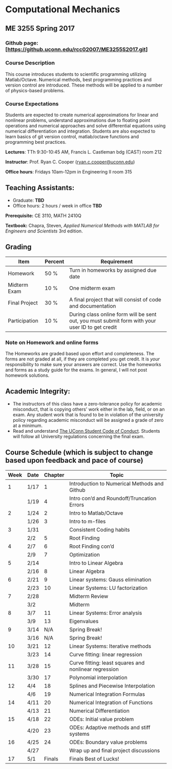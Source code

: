 # Computational Mechanics
## ME 3255 Spring 2017
### Github page: [https://github.uconn.edu/rcc02007/ME3255S2017.git]

### Course Description
This course introduces students to scientific programming utilizing Matlab/Octave.
Numerical methods, best programming practices and version control are introduced. These
methods will be applied to a number of physics-based problems.

### Course Expectations
Students are expected to create numerical approximations for linear and nonlinear
problems, understand approximations due to floating point operations and numerical
approaches and solve differential equations using numerical differentiation and
integration. Students are also expected to learn basics of git version control,
matlab/octave functions and programming best practices. 


**Lectures**: TTh 9:30-10:45 AM, Francis L. Castleman bdg (CAST) room 212

**Instructor**: Prof. Ryan C. Cooper (ryan.c.cooper@uconn.edu)

**Office hours**: Fridays 10am-12pm in Engineering II room 315

## Teaching Assistants:
- Graduate: **TBD**
- Office hours: 2 hours / week in office **TBD**

**Prerequisite:** CE 3110, MATH 2410Q 

**Textbook:** Chapra, Steven, *Applied Numerical Methods with MATLAB for Engineers and
Scientists* 3rd edition. 

## Grading

| Item | Percent | Requirement |
|---|---|---------------------------|
| Homework | 50 % | Turn in homeworks by assigned due date|
| Midterm Exam | 10 % | One midterm exam |
| Final Project | 30 % | A final project that will consist of code and documentation |
| Participation | 10 % | During class online form will be sent out, you must submit form with your user ID to get credit |

### Note on Homework and online forms

The Homeworks are graded based upon effort and completeness. The forms are not graded at
all, if they are completed you get credit. It is *your* responsibility to make sure your
answers are correct. Use the homeworks and forms as a study guide for the exams. In
general, I will not post homework solutions. 


## Academic Integrity: 
- The instructors of this class have a zero-tolerance policy for academic misconduct, that
  is copying others' work either in the lab, field, or on an exam.  Any student work that
  is found to be in violation of the university policy regarding academic misconduct
   will be assigned a grade of zero at a
  minimum.
- Read and understand [The UConn Student Code of
  Conduct](http://www.community.uconn.edu/student_code.html "The Student Code for Academic
  Integrity"). Students will follow all University regulations concerning the final exam.

## Course Schedule (which is subject to change based upon feedback and pace of course)
| Week | Date |Chapter| Topic |
|---|---|---|---|
|1|1/17|1|Introduction to Numerical Methods and Github|
|   |1/19|4|Intro con’d and Roundoff/Truncation Errors|
|2|1/24|2|Intro to Matlab/Octave| 
|   |1/26|3|Intro to m-files|
|3|1/31||Consistent Coding habits|
|   |2/2|5|Root Finding| 
|4|2/7|6|Root Finding con’d|      
|   |2/9|7|Optimization|      
|5|2/14||Intro to Linear Algebra|
|   |2/16|8|Linear Algebra|
|6|2/21|9|Linear systems: Gauss elimination|
|   |2/23|10|Linear Systems: LU factorization|
|7|2/28||Midterm Review|
|   |3/2||Midterm|
|8|3/7|11|Linear Systems: Error analysis|
|   |3/9|13|Eigenvalues|
|9|3/14| N/A |Spring Break!|
|   |3/16| N/A |Spring Break!|
|10|3/21|12|Linear Systems: Iterative methods|
|   |3/23|14|Curve fitting: linear regression|
|11|3/28|15|Curve fitting: least squares and nonlinear regression|
|   |3/30|17|Polynomial interpolation|
|12|4/4|18|Splines and Piecewise Interpolation|
|   |4/6|19|Numerical Integration Formulas|
|14|4/11|20|Numerical Integration of Functions|
|   |4/13|21|Numerical Differentiation|
|15|4/18|22|ODEs: Initial value problem|
|   |4/20|23|ODEs: Adaptive methods and stiff systems|
|16|4/25|24|ODEs: Boundary value problems|
|   |4/27||Wrap up and final project discussions|
|17| 5/1  |Finals| Finals Best of Lucks!|
